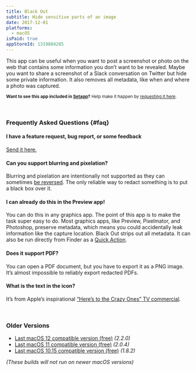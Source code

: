 ```yaml
---
title: Black Out
subtitle: Hide sensitive parts of an image
date: 2017-12-01
platforms:
  - macOS
isPaid: true
appStoreId: 1319884285
---
```


This app can be useful when you want to post a screenshot or photo on the web that contains some information you don’t want to be revealed. Maybe you want to share a screenshot of a Slack conversation on Twitter but hide some private information. It also removes all metadata, like when and where a photo was captured.

<sub>**Want to see this app included in [Setapp](https://setapp.com)?** Help make it happen by [requesting it here](https://www.facebook.com/groups/setapp/posts/1849644978569967/).</sub>

<br>

### Frequently Asked Questions {#faq}

#### I have a feature request, bug report, or some feedback

[Send it here.](https://sindresorhus.com/feedback?product=Black%20Out%20One&referrer=Website-FAQ)

#### Can you support blurring and pixelation?

Blurring and pixelation are intentionally not supported as they can sometimes [be reversed](https://dheera.net/projects/blur). The only reliable way to redact something is to put a black box over it.

#### I can already do this in the Preview app!

You can do this in any graphics app. The point of this app is to make the task super easy to do. Most graphics apps, like Preview, Pixelmator, and Photoshop, preserve metadata, which means you could accidentally leak information like the capture location. Black Out strips out all metadata. It can also be run directly from Finder as a [Quick Action](https://support.apple.com/en-gb/guide/mac-help/mchl97ff9142/mac).

#### Does it support PDF?

You can open a PDF document, but you have to export it as a PNG image. It’s almost impossible to reliably export redacted PDFs.

#### What is the text in the icon?

It’s from Apple’s inspirational [“Here’s to the Crazy Ones” TV commercial](https://www.youtube.com/watch?v=-z4NS2zdrZc).

<br>

### Older Versions

- [Last macOS 12 compatible version (free)](https://github.com/sindresorhus/meta/files/10773680/Black.Out.2.2.0.-.macOS.12.zip) *(2.2.0)*
- [Last macOS 11 compatible version (free)](https://github.com/sindresorhus/meta/files/8759655/Black.Out.2.0.4.-.macOS.11.zip) *(2.0.4)*
- [Last macOS 10.15 compatible version (free)](https://github.com/sindresorhus/meta/files/7454156/Black.Out.1.8.2.-.macOS.10.15.zip) *(1.8.2)*

*(These builds will not run on newer macOS versions)*
